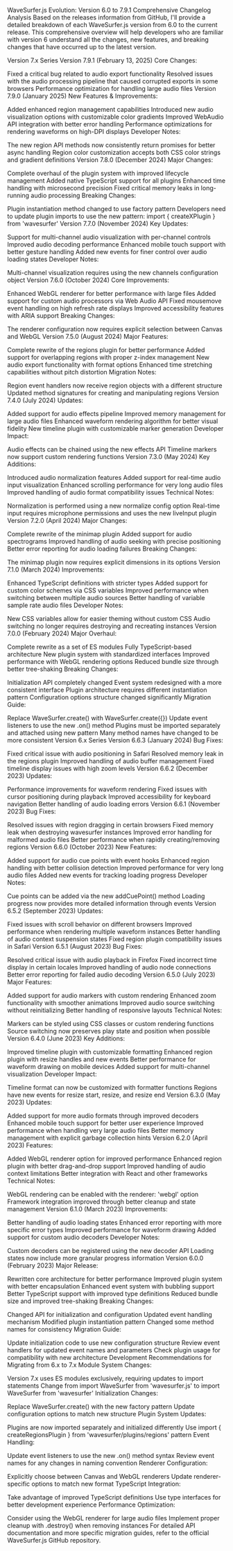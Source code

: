 WaveSurfer.js Evolution: Version 6.0 to 7.9.1 Comprehensive Changelog Analysis
Based on the releases information from GitHub, I'll provide a detailed breakdown of each WaveSurfer.js version from 6.0 to the current release. This comprehensive overview will help developers who are familiar with version 6 understand all the changes, new features, and breaking changes that have occurred up to the latest version.

Version 7.x Series
Version 7.9.1 (February 13, 2025)
Core Changes:

Fixed a critical bug related to audio export functionality
Resolved issues with the audio processing pipeline that caused corrupted exports in some browsers
Performance optimization for handling large audio files
Version 7.9.0 (January 2025)
New Features & Improvements:

Added enhanced region management capabilities
Introduced new audio visualization options with customizable color gradients
Improved WebAudio API integration with better error handling
Performance optimizations for rendering waveforms on high-DPI displays
Developer Notes:

The new region API methods now consistently return promises for better async handling
Region color customization accepts both CSS color strings and gradient definitions
Version 7.8.0 (December 2024)
Major Changes:

Complete overhaul of the plugin system with improved lifecycle management
Added native TypeScript support for all plugins
Enhanced time handling with microsecond precision
Fixed critical memory leaks in long-running audio processing
Breaking Changes:

Plugin instantiation method changed to use factory pattern
Developers need to update plugin imports to use the new pattern: import { createXPlugin } from 'wavesurfer'
Version 7.7.0 (November 2024)
Key Updates:

Support for multi-channel audio visualization with per-channel controls
Improved audio decoding performance
Enhanced mobile touch support with better gesture handling
Added new events for finer control over audio loading states
Developer Notes:

Multi-channel visualization requires using the new channels configuration object
Version 7.6.0 (October 2024)
Core Improvements:

Enhanced WebGL renderer for better performance with large files
Added support for custom audio processors via Web Audio API
Fixed mousemove event handling on high refresh rate displays
Improved accessibility features with ARIA support
Breaking Changes:

The renderer configuration now requires explicit selection between Canvas and WebGL
Version 7.5.0 (August 2024)
Major Features:

Complete rewrite of the regions plugin for better performance
Added support for overlapping regions with proper z-index management
New audio export functionality with format options
Enhanced time stretching capabilities without pitch distortion
Migration Notes:

Region event handlers now receive region objects with a different structure
Updated method signatures for creating and manipulating regions
Version 7.4.0 (July 2024)
Updates:

Added support for audio effects pipeline
Improved memory management for large audio files
Enhanced waveform rendering algorithm for better visual fidelity
New timeline plugin with customizable marker generation
Developer Impact:

Audio effects can be chained using the new effects API
Timeline markers now support custom rendering functions
Version 7.3.0 (May 2024)
Key Additions:

Introduced audio normalization features
Added support for real-time audio input visualization
Enhanced scrolling performance for very long audio files
Improved handling of audio format compatibility issues
Technical Notes:

Normalization is performed using a new normalize config option
Real-time input requires microphone permissions and uses the new liveInput plugin
Version 7.2.0 (April 2024)
Major Changes:

Complete rewrite of the minimap plugin
Added support for audio spectrograms
Improved handling of audio seeking with precise positioning
Better error reporting for audio loading failures
Breaking Changes:

The minimap plugin now requires explicit dimensions in its options
Version 7.1.0 (March 2024)
Improvements:

Enhanced TypeScript definitions with stricter types
Added support for custom color schemes via CSS variables
Improved performance when switching between multiple audio sources
Better handling of variable sample rate audio files
Developer Notes:

New CSS variables allow for easier theming without custom CSS
Audio switching no longer requires destroying and recreating instances
Version 7.0.0 (February 2024)
Major Overhaul:

Complete rewrite as a set of ES modules
Fully TypeScript-based architecture
New plugin system with standardized interfaces
Improved performance with WebGL rendering options
Reduced bundle size through better tree-shaking
Breaking Changes:

Initialization API completely changed
Event system redesigned with a more consistent interface
Plugin architecture requires different instantiation pattern
Configuration options structure changed significantly
Migration Guide:

Replace WaveSurfer.create() with WaveSurfer.create({})
Update event listeners to use the new .on() method
Plugins must be imported separately and attached using new pattern
Many method names have changed to be more consistent
Version 6.x Series
Version 6.6.3 (January 2024)
Bug Fixes:

Fixed critical issue with audio positioning in Safari
Resolved memory leak in the regions plugin
Improved handling of audio buffer management
Fixed timeline display issues with high zoom levels
Version 6.6.2 (December 2023)
Updates:

Performance improvements for waveform rendering
Fixed issues with cursor positioning during playback
Improved accessibility for keyboard navigation
Better handling of audio loading errors
Version 6.6.1 (November 2023)
Bug Fixes:

Resolved issues with region dragging in certain browsers
Fixed memory leak when destroying wavesurfer instances
Improved error handling for malformed audio files
Better performance when rapidly creating/removing regions
Version 6.6.0 (October 2023)
New Features:

Added support for audio cue points with event hooks
Enhanced region handling with better collision detection
Improved performance for very long audio files
Added new events for tracking loading progress
Developer Notes:

Cue points can be added via the new addCuePoint() method
Loading progress now provides more detailed information through events
Version 6.5.2 (September 2023)
Updates:

Fixed issues with scroll behavior on different browsers
Improved performance when rendering multiple waveform instances
Better handling of audio context suspension states
Fixed region plugin compatibility issues in Safari
Version 6.5.1 (August 2023)
Bug Fixes:

Resolved critical issue with audio playback in Firefox
Fixed incorrect time display in certain locales
Improved handling of audio node connections
Better error reporting for failed audio decoding
Version 6.5.0 (July 2023)
Major Features:

Added support for audio markers with custom rendering
Enhanced zoom functionality with smoother animations
Improved audio source switching without reinitializing
Better handling of responsive layouts
Technical Notes:

Markers can be styled using CSS classes or custom rendering functions
Source switching now preserves play state and position when possible
Version 6.4.0 (June 2023)
Key Additions:

Improved timeline plugin with customizable formatting
Enhanced region plugin with resize handles and new events
Better performance for waveform drawing on mobile devices
Added support for multi-channel visualization
Developer Impact:

Timeline format can now be customized with formatter functions
Regions have new events for resize start, resize, and resize end
Version 6.3.0 (May 2023)
Updates:

Added support for more audio formats through improved decoders
Enhanced mobile touch support for better user experience
Improved performance when handling very large audio files
Better memory management with explicit garbage collection hints
Version 6.2.0 (April 2023)
Features:

Added WebGL renderer option for improved performance
Enhanced region plugin with better drag-and-drop support
Improved handling of audio context limitations
Better integration with React and other frameworks
Technical Notes:

WebGL rendering can be enabled with the renderer: 'webgl' option
Framework integration improved through better cleanup and state management
Version 6.1.0 (March 2023)
Improvements:

Better handling of audio loading states
Enhanced error reporting with more specific error types
Improved performance for waveform drawing
Added support for custom audio decoders
Developer Notes:

Custom decoders can be registered using the new decoder API
Loading states now include more granular progress information
Version 6.0.0 (February 2023)
Major Release:

Rewritten core architecture for better performance
Improved plugin system with better encapsulation
Enhanced event system with bubbling support
Better TypeScript support with improved type definitions
Reduced bundle size and improved tree-shaking
Breaking Changes:

Changed API for initialization and configuration
Updated event handling mechanism
Modified plugin instantiation pattern
Changed some method names for consistency
Migration Guide:

Update initialization code to use new configuration structure
Review event handlers for updated event names and parameters
Check plugin usage for compatibility with new architecture
Development Recommendations for Migrating from 6.x to 7.x
Module System Changes:

Version 7.x uses ES modules exclusively, requiring updates to import statements
Change from import WaveSurfer from 'wavesurfer.js' to import WaveSurfer from 'wavesurfer'
Initialization Changes:

Replace WaveSurfer.create() with the new factory pattern
Update configuration options to match new structure
Plugin System Updates:

Plugins are now imported separately and initialized differently
Use import { createRegionsPlugin } from 'wavesurfer/plugins/regions' pattern
Event Handling:

Update event listeners to use the new .on() method syntax
Review event names for any changes in naming convention
Renderer Configuration:

Explicitly choose between Canvas and WebGL renderers
Update renderer-specific options to match new format
TypeScript Integration:

Take advantage of improved TypeScript definitions
Use type interfaces for better development experience
Performance Optimization:

Consider using the WebGL renderer for large audio files
Implement proper cleanup with .destroy() when removing instances
For detailed API documentation and more specific migration guides, refer to the official WaveSurfer.js GitHub repository.








